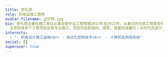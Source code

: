 ```yaml
---
title: 李孔顺
role: 机电运维工程师
avatar_filename: 证件照.jpg
bio: 李孔顺主要在施工单位从事安装专业工程管理2013年至2022年，从事过的分部工程类型有：电气系统、智能化系统、给排水系统、暖通系统；主要负责工程安装专业前期的图纸深化设计、工程量计算、投标报价及施工阶段技术、商务、工程资料、结算、竣工交付与维修等工程管理工作。
  主导完成多个工程项目安装专业施工，项目均达到按时、保质、保量完成履约；云时代先进计算、成都超算中心、包商银行商务大厦、雄安市民服务中心、桂林两江机场T2航站楼、上海国家会展中心、恒丰银行烟台数据中心、天津爱琴海购物公园、广西南宁吴圩机场T2航站楼、银川国际交流中心等；
interests:
  - "- 机电设计施工运维<br> - 自动化控制技术<br>  - 计算机及网络系统"
social: []
superuser: true
---
```

